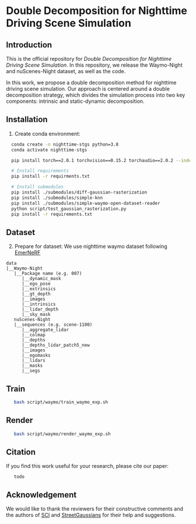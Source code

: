 # Double Decomposition for Nighttime Driving Scene Simulation


## Introduction

This is the official repository for *Double Decomposition for Nighttime Driving Scene Simulation*. In this repository, we release the Waymo-Night and nuScenes-Night dataset, as well as the code.

In this work, we propose a double decomposition method for nighttime driving scene simulation.
Our approach is centered around a double decomposition strategy, which divides the simulation process into two key components: intrinsic and static-dynamic decomposition. 
<!-- ![Nighttime Driving Scene](README.assets/teaser.png) -->

## Installation

1. Create conda environment:
```Bash
  conda create -n nighttime-stgs python=3.8
  conda activate nighttime-stgs

  pip install torch==2.0.1 torchvision==0.15.2 torchaudio==2.0.2 --index-url https://download.pytorch.org/whl/cu118

  # Install requirements
  pip install -r requirments.txt

  # Install submodules
  pip install ./submodules/diff-gaussian-rasterization
  pip install ./submodules/simple-knn
  pip install ./submodules/simple-waymo-open-dataset-reader
  python script/test_gaussian_rasterization.py
  pip install -r requirements.txt
```

## Dataset

2. Prepare for dataset:
   We use nighttime waymo dataset following [EmerNeRF](https://github.com/NVlabs/EmerNeRF/blob/main/docs/NOTR.md)

```
data
|__Waymo-Night
   |__Package name (e.g. 007)
      |__dynamic_mask
      |__ego_pose
      |__extrinsics
      |__gt_depth
      |__images
      |__intrinsics
      |__lidar_depth
      |__sky_mask
   nuScenes-Night
   |__sequences (e.g. scene-1100)
      |__aggregate_lidar
      |__colmap
      |__depths
      |__depths_lidar_patch5_new
      |__images
      |__egomasks
      |__lidars
      |__masks
      |__segs
```

## Train
```Bash
   bash script/waymo/train_waymo_exp.sh
```

## Render

```Bash
   bash script/waymo/render_waymo_exp.sh
```

<!-- 1. Test on Waymo-Night 
```shell
![image-20211002220051137](README.assets/teaser.png)
```

2. Test on nuScenes-Night
```shell
![image-20211002220051137](README.assets/teaser.png)
``` -->

## Citation
If you find this work useful for your research, please cite our paper:
```shell
   todo
```

## Acknowledgement
We would like to thank the reviewers for their constructive comments and the authors of [SCI](https://openaccess.thecvf.com/content/CVPR2022/html/Ma_Toward_Fast_Flexible_and_Robust_Low-Light_Image_Enhancement_CVPR_2022_paper.html) and [StreetGaussians](https://github.com/zju3dv/street_gaussians) for their help and suggestions.